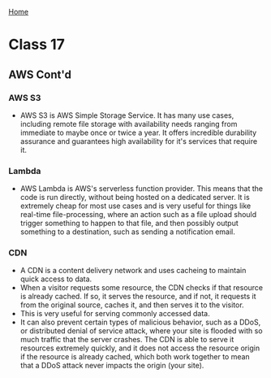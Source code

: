 [Home](../README.md)

# Class 17

## AWS Cont'd

### AWS S3

- AWS S3 is AWS Simple Storage Service. It has many use cases, including remote file storage with availability needs ranging from immediate to maybe once or twice a year. It offers incredible durability assurance and guarantees high availability for it's services that require it.

### Lambda

- AWS Lambda is AWS's serverless function provider. This means that the code is run directly, without being hosted on a dedicated server. It is extremely cheap for most use cases and is very useful for things like real-time file-processing, where an action such as a file upload should trigger something to happen to that file, and then possibly output something to a destination, such as sending a notification email.

### CDN

- A CDN is a content delivery network and uses cacheing to maintain quick access to data.  
- When a visitor requests some resource, the CDN checks if that resource is already cached. If so, it serves the resource, and if not, it requests it from the original source, caches it, and then serves it to the visitor.
- This is very useful for serving commonly accessed data.
- It can also prevent certain types of malicious behavior, such as a DDoS, or distributed denial of service attack, where your site is flooded  with so much traffic that the server crashes. The CDN is able to serve it resources extremely quickly, and it does not access the resource origin if the resource is already cached, which both work together to mean that a DDoS attack never impacts the origin (your site).
